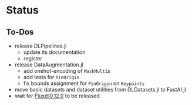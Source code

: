 # Status

## To-Dos

- release DLPipelines.jl
    - update its documentation
    - register
- release DataAugmentation.jl
    - add onehot-encoding of `MaskMulti`s
    - add tests for `PinOrigin`
    - fix bounds assignment for `PinOrigin` on `Keypoints`
- move basic datasets and dataset utilities from DLDatasets.jl to FastAI.jl
- wait for Flux@0.12.0 to be released